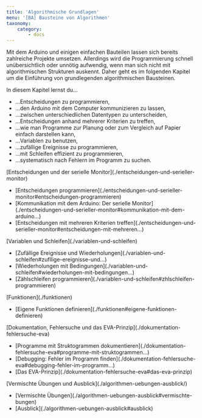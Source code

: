 ```yaml
---
title: 'Algorithmische Grundlagen'
menu: '[BA] Bausteine von Algorithmen'
taxonomy:
    category:
        - docs
---
```


<style>
    body {
        --abk: 'AG';
    }
</style>

Mit dem Arduino und einigen einfachen Bauteilen lassen sich bereits zahlreiche Projekte umsetzen. Allerdings wird die Programmierung schnell unübersichtlich oder unnötig aufwendig, wenn man sich nicht mit algorithmischen Strukturen auskennt. Daher geht es im folgenden Kapitel um die Einführung von grundlegenden algorithmischen Bausteinen.

In diesem Kapitel lernst du…
-   …Entscheidungen zu programmieren,
-   …den Arduino mit dem Computer kommunizieren zu lassen,
-   …zwischen unterschiedlichen Datentypen zu unterscheiden,
-   …Entscheidungen anhand mehrerer Kriterien zu treffen,
-   …wie man Programme zur Planung oder zum Vergleich auf Papier einfach darstellen kann,
-   …Variablen zu benutzen,
-   …zufällige Ereignisse zu programmieren,
-   …mit Schleifen effizient zu programmieren,
-   …systematisch nach Fehlern im Programm zu suchen.

<div class="flex-box">
    <div class="overview-card">
    <p markdown="1">[Entscheidungen und der serielle Monitor](./entscheidungen-und-serieller-monitor)</p>
    <ul>
        <li markdown="1">[Entscheidungen programmieren](./entscheidungen-und-serieller-monitor#entscheidungen-programmieren)</li>
        <li markdown="1">[Kommunikation mit dem Arduino: Der serielle Monitor](./entscheidungen-und-serieller-monitor#kommunikation-mit-dem-arduino...)</li>
        <li markdown="1">[Entscheidungen mit mehreren Kriterien treffen](./entscheidungen-und-serieller-monitor#entscheidungen-mit-mehreren...)</li>
    </ul>
    </div>
    <div class="overview-card">
    <p markdown="1">[Variablen und Schleifen](./variablen-und-schleifen)</p>
    <ul>
        <li markdown="1">[Zufällige Ereignisse und Wiederholungen](./variablen-und-schleifen#zufllige-ereignisse-und...)</li>
        <li markdown="1">[Wiederholungen mit Bedingungen](./variablen-und-schleifen#wiederholungen-mit-bedingungen...)</li>
        <li markdown="1">[Zählschleifen programmieren](./variablen-und-schleifen#zhlschleifen-programmieren)</li>
    </ul>
    </div>
    <div class="overview-card">
    <p markdown="1">[Funktionen](./funktionen)</p>
    <ul>
        <li markdown="1">[Eigene Funktionen definieren](./funktionen#eigene-funktionen-definieren)</li>
    </ul>
    </div>
    <div class="overview-card">
    <p markdown="1">[Dokumentation, Fehlersuche und das EVA-Prinzip](./dokumentation-fehlersuche-eva)</p>
    <ul>
        <li markdown="1">[Programme mit Struktogrammen dokumentieren](./dokumentation-fehlersuche-eva#programme-mit-struktogrammen...)</li>
        <li markdown="1">[Debugging: Fehler im Programm finden](./dokumentation-fehlersuche-eva#debugging-fehler-im-programm...)</li>
        <li markdown="1">[Das EVA-Prinzip](./dokumentation-fehlersuche-eva#das-eva-prinzip)</li>
    </ul>
    </div>
    <div class="overview-card">
    <p markdown="1">[Vermischte Übungen und Ausblick](./algorithmen-uebungen-ausblick/)</p>
    <ul>
        <li markdown="1">[Vermischte Übungen](./algorithmen-uebungen-ausblick#vermischte-bungen)</li>
        <li markdown="1">[Ausblick](./algorithmen-uebungen-ausblick#ausblick)</li>
    </ul>    
    </div>
</div>

